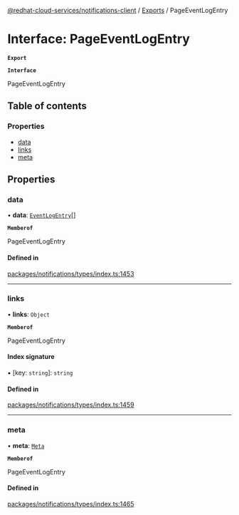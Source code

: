 [@redhat-cloud-services/notifications-client](../README.md) / [Exports](../modules.md) / PageEventLogEntry

# Interface: PageEventLogEntry

**`Export`**

**`Interface`**

PageEventLogEntry

## Table of contents

### Properties

- [data](PageEventLogEntry.md#data)
- [links](PageEventLogEntry.md#links)
- [meta](PageEventLogEntry.md#meta)

## Properties

### data

• **data**: [`EventLogEntry`](EventLogEntry.md)[]

**`Memberof`**

PageEventLogEntry

#### Defined in

[packages/notifications/types/index.ts:1453](https://github.com/RedHatInsights/javascript-clients/blob/master/packages/notifications/types/index.ts#L1453)

___

### links

• **links**: `Object`

**`Memberof`**

PageEventLogEntry

#### Index signature

▪ [key: `string`]: `string`

#### Defined in

[packages/notifications/types/index.ts:1459](https://github.com/RedHatInsights/javascript-clients/blob/master/packages/notifications/types/index.ts#L1459)

___

### meta

• **meta**: [`Meta`](Meta.md)

**`Memberof`**

PageEventLogEntry

#### Defined in

[packages/notifications/types/index.ts:1465](https://github.com/RedHatInsights/javascript-clients/blob/master/packages/notifications/types/index.ts#L1465)
